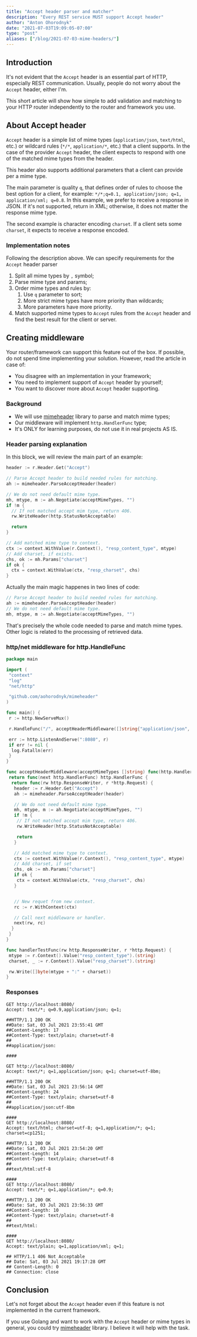 ```yaml
---
title: "Accept header parser and matcher"
description: "Every REST service MUST support Accept header"
author: "Anton Ohorodnyk"
date: "2021-07-03T19:09:05-07:00"
type: "post"
aliases: ["/blog/2021-07-03-mime-headers/"]
---
```

## Introduction

It's not evident that the `Accept` header is an essential part of HTTP, especially REST communication.
Usually, people do not worry about the `Accept` header, either I'm.

This short article will show how simple to add validation and matching to your HTTP router independently to the router and framework you use.

## About Accept header

`Accept` header is a simple list of mime types (`application/json`, `text/html`, etc.) or wildcard rules (`*/*`, `application/*`, etc.) that a client supports.
In the case of the provider `Accept` header, the client expects to respond with one of the matched mime types from the header.

This header also supports additional parameters that a client can provide per a mime type.

The main parameter is quality `q`, that defines order of rules to choose the best option for a client, for example: `*/*;q=0.1, application/json; q=1, application/xml; q=0.8`.
In this example, we prefer to receive a response in JSON. If it's not supported, return in XML; otherwise, it does not matter the response mime type.

The second example is character encoding `charset`. If a client sets some `charset`, it expects to receive a response encoded.

### Implementation notes

Following the description above. We can specify requirements for the `Accept` header parser

1. Split all mime types by `,` symbol;
1. Parse mime type and params;
1. Order mime types and rules by:
    1. Use `q` parameter to sort;
    1. More strict mime types have more priority than wildcards;
    1. More parameters have more priority.
1. Match supported mime types to `Accept` rules from the `Accept` header and find the best result for the client or server.

## Creating middleware

Your router/framework can support this feature out of the box. If possible, do not spend time implementing your solution.
However, read the article in case of:

* You disagree with an implementation in your framework;
* You need to implement support of `Accept` header by yourself;
* You want to discover more about `Accept` header supporting.

### Background

* We will use [mimeheader](https://github.com/aohorodnyk/mimeheader) library to parse and match mime types;
* Our middleware will implement `http.HandlerFunc` type;
* It's ONLY for learning purposes, do not use it in real projects AS IS.

### Header parsing explanation

In this block, we will review the main part of an example:

```go
header := r.Header.Get("Accept")

// Parse Accept header to build needed rules for matching.
ah := mimeheader.ParseAcceptHeader(header)

// We do not need default mime type.
mh, mtype, m := ah.Negotiate(acceptMimeTypes, "")
if !m {
  // If not matched accept mim type, return 406.
  rw.WriteHeader(http.StatusNotAcceptable)

  return
}

// Add matched mime type to context.
ctx := context.WithValue(r.Context(), "resp_content_type", mtype)
// Add charset, if exists.
chs, ok := mh.Params["charset"]
if ok {
  ctx = context.WithValue(ctx, "resp_charset", chs)
}
```

Actually the main magic happenes in two lines of code:

```go
// Parse Accept header to build needed rules for matching.
ah := mimeheader.ParseAcceptHeader(header)
// We do not need default mime type.
mh, mtype, m := ah.Negotiate(acceptMimeTypes, "")
```

That's precisely the whole code needed to parse and match mime types. Other logic is related to the processing of retrieved data.

### http/net middleware for http.HandleFunc

```go
package main

import (
 "context"
 "log"
 "net/http"

 "github.com/aohorodnyk/mimeheader"
)

func main() {
 r := http.NewServeMux()

 r.HandleFunc("/", acceptHeaderMiddleware([]string{"application/json", "text/html"})(handlerTestFunc))

 err := http.ListenAndServe(":8080", r)
 if err != nil {
  log.Fatalln(err)
 }
}

func acceptHeaderMiddleware(acceptMimeTypes []string) func(http.HandlerFunc) http.HandlerFunc {
 return func(next http.HandlerFunc) http.HandlerFunc {
  return func(rw http.ResponseWriter, r *http.Request) {
   header := r.Header.Get("Accept")
   ah := mimeheader.ParseAcceptHeader(header)

   // We do not need default mime type.
   mh, mtype, m := ah.Negotiate(acceptMimeTypes, "")
   if !m {
    // If not matched accept mim type, return 406.
    rw.WriteHeader(http.StatusNotAcceptable)

    return
   }

   // Add matched mime type to context.
   ctx := context.WithValue(r.Context(), "resp_content_type", mtype)
   // Add charset, if set
   chs, ok := mh.Params["charset"]
   if ok {
    ctx = context.WithValue(ctx, "resp_charset", chs)
   }


   // New requet from new context.
   rc := r.WithContext(ctx)

   // Call next middleware or handler.
   next(rw, rc)
  }
 }
}

func handlerTestFunc(rw http.ResponseWriter, r *http.Request) {
 mtype := r.Context().Value("resp_content_type").(string)
 charset, _ := r.Context().Value("resp_charset").(string)

 rw.Write([]byte(mtype + ":" + charset))
}
```

### Responses

```http request
GET http://localhost:8080/
Accept: text/*; q=0.9,application/json; q=1;

##HTTP/1.1 200 OK
##Date: Sat, 03 Jul 2021 23:55:41 GMT
##Content-Length: 17
##Content-Type: text/plain; charset=utf-8
##
##application/json:

####

GET http://localhost:8080/
Accept: text/*; q=1,application/json; q=1; charset=utf-8bm;

##HTTP/1.1 200 OK
##Date: Sat, 03 Jul 2021 23:56:14 GMT
##Content-Length: 24
##Content-Type: text/plain; charset=utf-8
##
##application/json:utf-8bm

####
GET http://localhost:8080/
Accept: text/html; charset=utf-8; q=1,application/*; q=1; charset=cp1251;

##HTTP/1.1 200 OK
##Date: Sat, 03 Jul 2021 23:54:20 GMT
##Content-Length: 14
##Content-Type: text/plain; charset=utf-8
##
##text/html:utf-8

####
GET http://localhost:8080/
Accept: text/*; q=1,application/*; q=0.9;

##HTTP/1.1 200 OK
##Date: Sat, 03 Jul 2021 23:56:33 GMT
##Content-Length: 10
##Content-Type: text/plain; charset=utf-8
##
##text/html:

####
GET http://localhost:8080/
Accept: text/plain; q=1,application/xml; q=1;

## HTTP/1.1 406 Not Acceptable
## Date: Sat, 03 Jul 2021 19:17:28 GMT
## Content-Length: 0
## Connection: close
```

## Conclusion

Let's not forget about the `Accept` header even if this feature is not implemented in the current framework.

If you use Golang and want to work with the `Accept` header or mime types in general, you could try [mimeheader](https://github.com/aohorodnyk/mimeheader) library. I believe it will help with the task.
